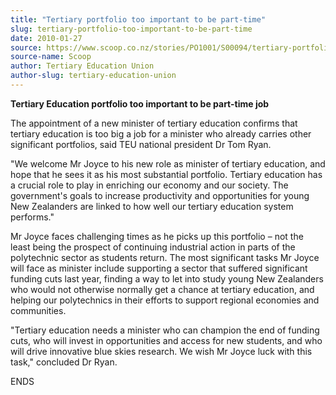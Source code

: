 ```yaml
---
title: "Tertiary portfolio too important to be part-time"
slug: tertiary-portfolio-too-important-to-be-part-time
date: 2010-01-27
source: https://www.scoop.co.nz/stories/PO1001/S00094/tertiary-portfolio-too-important-to-be-part-time.htm
source-name: Scoop
author: Tertiary Education Union
author-slug: tertiary-education-union
---
```


<p><b>Tertiary Education portfolio too important to be
part-time job</b></p>

<p>The appointment of a new minister of
tertiary education confirms that tertiary education is too
big a job for a minister who already carries other
significant portfolios, said TEU national president Dr Tom
Ryan.<p>

<p>"We welcome Mr Joyce to his new role as minister
of tertiary education, and hope that he sees it as his most
substantial portfolio. Tertiary education has a crucial role
to play in enriching our economy and our society. The
government's goals to increase productivity and
opportunities for young New Zealanders are linked to how
well our tertiary education system performs."<p>

<p>Mr Joyce
faces challenging times as he picks up this portfolio –
not the least being the prospect of continuing industrial
action in parts of the polytechnic sector as students
return. The most significant tasks Mr Joyce will face as
minister include supporting a sector that suffered
significant funding cuts last year, finding a way to let
into study young New Zealanders who would not otherwise
normally get a chance at tertiary education, and helping our
polytechnics in their efforts to support regional economies
and communities.</p>

<p>"Tertiary education needs a minister who
can champion the end of funding cuts, who will invest in
opportunities and access for new students, and who will
drive innovative blue skies research. We wish Mr Joyce luck
with this task," concluded Dr Ryan.</p>

<p>ENDS<p>

